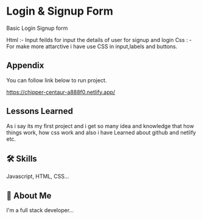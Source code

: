 
# Login & Signup Form

Basic Login Signup form

Html :- Input feilds for input the details of user for signup and login
Css : - For make more attarctive i have use CSS in input,labels and buttons.



## Appendix

You can follow link below to run project.

https://chipper-centaur-a888f0.netlify.app/




## Lessons Learned

As i say its my first project and i get so many idea and knowledge that how things work, how css work and also i have Learned about github and netlify etc.


## 🛠 Skills
Javascript, HTML, CSS...


## 🚀 About Me
I'm a full stack developer...

